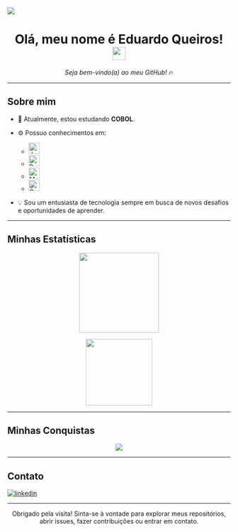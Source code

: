 
<img align="center" src="https://capsule-render.vercel.app/api?type=waving&color=gradient&height=200&text=Bem%20Vindo(a)!" />

<h1 align="center">
  Olá, meu nome é Eduardo Queiros! 
  <img src="https://media.giphy.com/media/hvRJCLFzcasrR4ia7z/giphy.gif" width="30px"/>
</h1>

<p align="center">
  <em>Seja bem-vindo(a) ao meu GitHub!</em> 🔥
</p>

---

## Sobre mim

- 🔭 Atualmente, estou estudando **COBOL**.
- ⚙️ Possuo conhecimentos em:
  - <img src="https://img.shields.io/badge/Java-ED8B00?style=for-the-badge&logo=openjdk&logoColor=white" alt="Java" height="25"/>
  - <img src="https://img.shields.io/badge/PostgreSQL-316192?style=for-the-badge&logo=postgresql&logoColor=white" alt="PostgreSQL" height="25"/>
  - <img src="https://img.shields.io/badge/MySQL-00000F?style=for-the-badge&logo=mysql&logoColor=white" alt="MySQL" height="25"/>
  - <img src="https://img.shields.io/badge/Oracle-F80000?style=for-the-badge&logo=oracle&logoColor=black" alt="Oracle" height="25"/>

- 💡 Sou um entusiasta de tecnologia sempre em busca de novos desafios e oportunidades de aprender.

---

## Minhas Estatísticas

<p align="center">
  <img height="180em" src="https://github-readme-stats.vercel.app/api?username=EduardoQueiros&show_icons=true&theme=dracula"/>
</p>

<p align="center">
  <img height="150em" src="https://github-readme-stats.vercel.app/api/top-langs/?username=EduardoQueiros&layout=compact&theme=dracula"/>
</p>

---

## Minhas Conquistas
<p align="center">
  <a href="https://github.com/ryo-ma/github-profile-trophy">
    <img src="https://github-profile-trophy.vercel.app/?username=EduardoQueiros&theme=dracula&column=7&margin-w=15&margin-h=15"/>
  </a>
</p>

---

## Contato

<p align="left">
  <a href="https://www.linkedin.com/in/eduardo-queiros-564ba5223/" target="_blank">
    <img src="https://img.shields.io/badge/LinkedIn-0077B5?style=for-the-badge&logo=linkedin&logoColor=white" alt="linkedin"/>
  </a>
</p>

---

<p align="center">
  Obrigado pela visita! Sinta-se à vontade para explorar meus repositórios, abrir issues, fazer contribuições ou entrar em contato.
</p>

